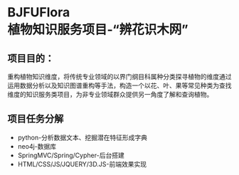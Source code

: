 
BJFUFlora<br/>
植物知识服务项目-“辨花识木网”
====

## 项目目的：
   重构植物知识维度，将传统专业领域的以界门纲目科属种分类探寻植物的维度通过运用数据分析以及知识图谱重构等手法，构造一个以花、叶、果等常见种类为查找维度的知识服务类项目，为非专业领域群众提供另一角度了解和查询植物。

##  项目任务分解
*   python-分析数据文本、挖掘潜在特征形成字典
*   neo4j-数据库
*   SpringMVC/Spring/Cypher-后台搭建
*   HTML/CSS/JS/JQUERY/3D.JS-前端效果实现

